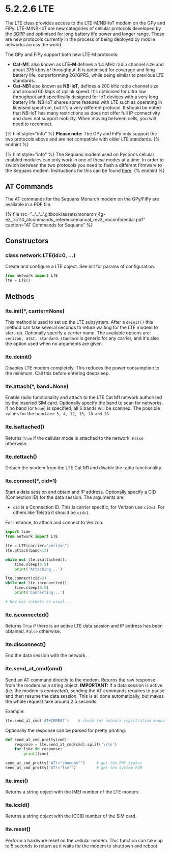 # 5.2.2.6 LTE

The LTE class provides access to the LTE-M/NB-IoT modem on the GPy and FiPy. LTE-M/NB-IoT are new categories of cellular protocols developed by the [3GPP](http://www.3gpp.org) and optimised for long battery life power and longer range. These are new protocols currently in the process of being deployed by mobile networks across the world.

The GPy and FiPy support both new LTE-M protocols:

* **Cat-M1**: also known as **LTE-M** defines a 1.4 MHz radio channel size and about 375 kbps of throughput. It is optimised for coverage and long battery life, outperforming 2G/GPRS, while being similar to previous LTE standards.
* **Cat-NB1** also known as **NB-IoT**, defines a 200 kHz radio channel size and around 60 kbps of uplink speed. It's optimised for ultra low throughput and specifically designed for IoT devices with a very long battery life. NB-IoT shares some features with LTE such as operating in licensed spectrum, but it's a very different protocol. It should be noted that NB-IoT has many restrictions as does not offer full IP connectivity and does not support mobility. When moving between cells, you will need to reconnect.

{% hint style="info" %}
**Please note:** The GPy and FiPy only support the two protocols above and are not compatible with older LTE standards.
{% endhint %}

{% hint style="info" %}
The Sequans modem used on Pycom's cellular enabled modules can only work in one of these modes at a time. In order to switch between the two protocols you need to flash a different firmware to the Sequans modem. Instructions for this can be found [here](../../../tutorials-and-examples/lte/firmware.md).
{% endhint %}

## AT Commands

The AT commands for the Sequans Monarch modem on the GPy/FiPy are available in a PDF file.

{% file src="../../../.gitbook/assets/monarch\_4g-ez\_lr5110\_atcommands\_referencemanual\_rev3\_noconfidential.pdf" caption="AT Commands for Sequans" %}

## Constructors

### class network.LTE\(id=0, ...\)

Create and configure a LTE object. See init for params of configuration.

```python
from network import LTE
lte = LTE()
```

## Methods

### lte.init\(\*, carrier=None\)

This method is used to set up the LTE subsystem. After a `deinit()` this method can take several seconds to return waiting for the LTE modem to start-up. Optionally specify a carrier name. The available options are: `verizon, at&t, standard`. `standard` is generic for any carrier, and it's also the option used when no arguments are given.

### lte.deinit\(\)

Disables LTE modem completely. This reduces the power consumption to the minimum. Call this before entering deepsleep.

### lte.attach\(\*, band=None\)

Enable radio functionality and attach to the LTE Cat M1 network authorised by the inserted SIM card. Optionally specify the band to scan for networks. If no band \(or `None`\) is specified, all 6 bands will be scanned. The possible values for the band are: `3, 4, 12, 13, 20 and 28`.

### lte.isattached\(\)

Returns `True` if the cellular mode is attached to the network. `False` otherwise.

### lte.dettach\(\)

Detach the modem from the LTE Cat M1 and disable the radio functionality.

### lte.connect\(\*, cid=1\)

Start a data session and obtain and IP address. Optionally specify a CID \(Connection ID\) for the data session. The arguments are:

* `cid` is a Connection ID. This is carrier specific, for Verizon use `cid=3`. For others like Telstra it should be `cid=1`.

For instance, to attach and connect to Verizon:

```python
import time
from network import LTE

lte = LTE(carrier="verizon")
lte.attach(band=13)

while not lte.isattached():
    time.sleep(0.5)
    print('Attaching...')

lte.connect(cid=3)
while not lte.isconnected():
    time.sleep(0.5)
    print('Connecting...')

# Now use sockets as usual...
```

### lte.isconnected\(\)

Returns `True` if there is an active LTE data session and IP address has been obtained. `False` otherwise.

### lte.disconnect\(\)

End the data session with the network.

### lte.send\_at\_cmd\(cmd\)

Send an AT command directly to the modem. Returns the raw response from the modem as a string object. **IMPORTANT:** If a data session is active \(i.e. the modem is _connected_\), sending the AT commands requires to pause and then resume the data session. This is all done automatically, but makes the whole request take around 2.5 seconds.

Example:

```python
lte.send_at_cmd('AT+CEREG?')    # check for network registration manually (sames as lte.isattached())
```

Optionally the response can be parsed for pretty printing:

```python
def send_at_cmd_pretty(cmd):
    response = lte.send_at_cmd(cmd).split('\r\n')
    for line in response:
        print(line)

send_at_cmd_pretty('AT!="showphy"')     # get the PHY status
send_at_cmd_pretty('AT!="fsm"')         # get the System FSM
```

### lte.imei\(\)

Returns a string object with the IMEI number of the LTE modem.

### lte.iccid\(\)

Returns a string object with the ICCID number of the SIM card.

### lte.reset\(\)

Perform a hardware reset on the cellular modem. This function can take up to 5 seconds to return as it waits for the modem to shutdown and reboot.


